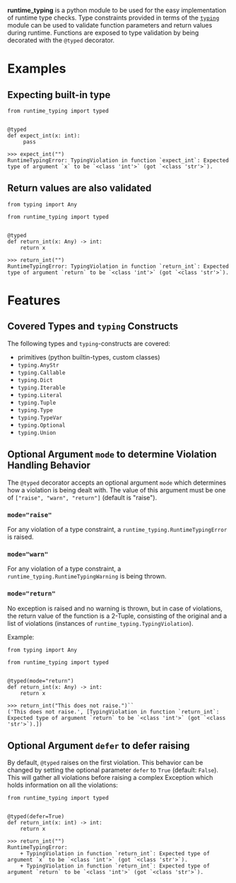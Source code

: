 __runtime_typing__ is a python module to be used for the easy implementation of runtime type checks. Type constraints provided in terms of the [`typing`](https://docs.python.org/3/library/typing.html) module can be used to validate function parameters and return values during runtime. Functions are exposed to type validation by being decorated with the `@typed` decorator.

# Examples 

## Expecting built-in type

```python3
from runtime_typing import typed


@typed
def expect_int(x: int):
     pass
```

```python3
>>> expect_int("")
RuntimeTypingError: TypingViolation in function `expect_int`: Expected type of argument `x` to be `<class 'int'>` (got `<class 'str'>`).
```

## Return values are also validated
```python3
from typing import Any

from runtime_typing import typed


@typed
def return_int(x: Any) -> int:
    return x
```

```python3
>>> return_int("")
RuntimeTypingError: TypingViolation in function `return_int`: Expected type of argument `return` to be `<class 'int'>` (got `<class 'str'>`).
```

# Features

## Covered Types and `typing` Constructs

The following types and `typing`-constructs are covered:

+ primitives (python builtin-types, custom classes)
+ `typing.AnyStr`
+ `typing.Callable`
+ `typing.Dict`
+ `typing.Iterable`
+ `typing.Literal`
+ `typing.Tuple`
+ `typing.Type`
+ `typing.TypeVar`
+ `typing.Optional`
+ `typing.Union`


## Optional Argument `mode` to determine Violation Handling Behavior 

The `@typed` decorator accepts an optional argument `mode` which determines how a violation is being dealt with. The value of this argument must be one of `["raise", "warn", "return"]` (default is "raise").

### `mode="raise"`

For any violation of a type constraint, a `runtime_typing.RuntimeTypingError` is raised.

### `mode="warn"`

For any violation of a type constraint, a `runtime_typing.RuntimeTypingWarning` is being thrown.

### `mode="return"`

No exception is raised and no warning is thrown, but in case of violations, the return value of the function is a 2-Tuple, consisting of the original and a list of violations (instances of `runtime_typing.TypingViolation`).
 
Example:

```python3
from typing import Any

from runtime_typing import typed


@typed(mode="return")
def return_int(x: Any) -> int:
    return x
```

```
>>> return_int("This does not raise.")``
('This does not raise.', [TypingViolation in function `return_int`: Expected type of argument `return` to be `<class 'int'>` (got `<class 'str'>`).])
```

## Optional Argument `defer` to defer raising

By default, `@typed` raises on the first violation. This behavior can be changed by setting the optional parameter `defer` to `True` (default: `False`). This will gather all violations before raising a complex Exception which holds information on all the violations:

```python3
from runtime_typing import typed


@typed(defer=True)
def return_int(x: int) -> int:
    return x
```

```python3
>>> return_int("")
RuntimeTypingError: 
    + TypingViolation in function `return_int`: Expected type of argument `x` to be `<class 'int'>` (got `<class 'str'>`).
    + TypingViolation in function `return_int`: Expected type of argument `return` to be `<class 'int'>` (got `<class 'str'>`).

``` 